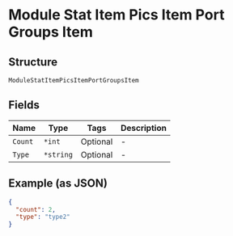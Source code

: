 
# Module Stat Item Pics Item Port Groups Item

## Structure

`ModuleStatItemPicsItemPortGroupsItem`

## Fields

| Name | Type | Tags | Description |
|  --- | --- | --- | --- |
| `Count` | `*int` | Optional | - |
| `Type` | `*string` | Optional | - |

## Example (as JSON)

```json
{
  "count": 2,
  "type": "type2"
}
```

